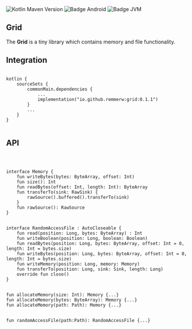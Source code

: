 <div>
    <div>
        <img src="https://img.shields.io/maven-central/v/io.github.remmerw/grid" alt="Kotlin Maven Version" />
        <img src="https://img.shields.io/badge/Platform-Android-brightgreen.svg?logo=android" alt="Badge Android" />
        <img src="https://img.shields.io/badge/Platform-JVM-8A2BE2.svg?logo=openjdk" alt="Badge JVM" />
    </div>
</div>

## Grid

The **Grid** is a tiny library which contains memory and file functionality.


## Integration

```
    
kotlin {
    sourceSets {
        commonMain.dependencies {
            ...
            implementation("io.github.remmerw:grid:0.1.1")
        }
        ...
    }
}
    
```

## API

```



interface Memory {
    fun writeBytes(bytes: ByteArray, offset: Int)
    fun size(): Int
    fun readBytes(offset: Int, length: Int): ByteArray
    fun transferTo(sink: RawSink) {
        rawSource().buffered().transferTo(sink)
    }
    fun rawSource(): RawSource
}


interface RandomAccessFile : AutoCloseable {
    fun read(position: Long, bytes: ByteArray) : Int
    fun writeBoolean(position: Long, boolean: Boolean)
    fun readBytes(position: Long, bytes: ByteArray, offset: Int = 0, length: Int = bytes.size)
    fun writeBytes(position: Long, bytes: ByteArray, offset: Int = 0, length: Int = bytes.size)
    fun writeMemory(position: Long, memory: Memory)
    fun transferTo(position: Long, sink: Sink, length: Long)
    override fun close()
}


fun allocateMemory(size: Int): Memory {...}
fun allocateMemory(bytes: ByteArray): Memory {...}
fun allocateMemory(path: Path): Memory {...}


fun randomAccessFile(path:Path): RandomAccessFile {...}

```


